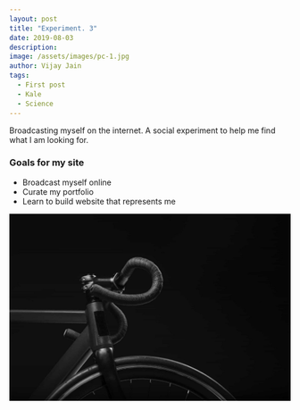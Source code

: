 ```yaml
---
layout: post
title: "Experiment. 3"
date: 2019-08-03
description: 
image: /assets/images/pc-1.jpg
author: Vijay Jain
tags: 
  - First post
  - Kale
  - Science
---
```

Broadcasting myself on the internet. A social experiment to help me find what I am looking for.

### Goals for my site
* Broadcast myself online
* Curate my portfolio
* Learn to build website that represents me

![Placeholder](/assets/images/placeholder-1.jpg)